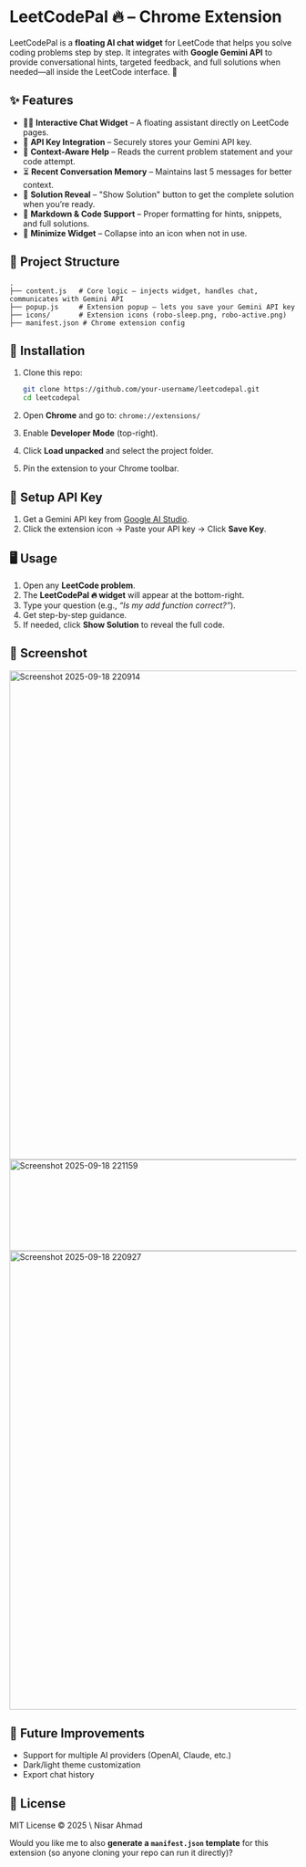 # LeetCodePal 🔥 – Chrome Extension

LeetCodePal is a **floating AI chat widget** for LeetCode that helps you solve coding problems step by step.
It integrates with **Google Gemini API** to provide conversational hints, targeted feedback, and full solutions when needed—all inside the LeetCode interface. 🚀

## ✨ Features

* 🧑‍🏫 **Interactive Chat Widget** – A floating assistant directly on LeetCode pages.
* 🔑 **API Key Integration** – Securely stores your Gemini API key.
* 💬 **Context-Aware Help** – Reads the current problem statement and your code attempt.
* ⏳ **Recent Conversation Memory** – Maintains last 5 messages for better context.
* 📜 **Solution Reveal** – "Show Solution" button to get the complete solution when you’re ready.
* 📝 **Markdown & Code Support** – Proper formatting for hints, snippets, and full solutions.
* 🌙 **Minimize Widget** – Collapse into an icon when not in use.

## 📂 Project Structure

```
.
├── content.js   # Core logic – injects widget, handles chat, communicates with Gemini API
├── popup.js     # Extension popup – lets you save your Gemini API key
├── icons/       # Extension icons (robo-sleep.png, robo-active.png)
├── manifest.json # Chrome extension config
```

## 🔧 Installation

1. Clone this repo:

   ```bash
   git clone https://github.com/your-username/leetcodepal.git
   cd leetcodepal
   ```
2. Open **Chrome** and go to:
   `chrome://extensions/`
3. Enable **Developer Mode** (top-right).
4. Click **Load unpacked** and select the project folder.
5. Pin the extension to your Chrome toolbar.

## 🔑 Setup API Key

1. Get a Gemini API key from [Google AI Studio](https://aistudio.google.com/).
2. Click the extension icon → Paste your API key → Click **Save Key**.

## 🖥️ Usage

1. Open any **LeetCode problem**.
2. The **LeetCodePal 🔥 widget** will appear at the bottom-right.
3. Type your question (e.g., *“Is my add function correct?”*).
4. Get step-by-step guidance.
5. If needed, click **Show Solution** to reveal the full code.

## 📸 Screenshot

<img width="1911" height="857" alt="Screenshot 2025-09-18 220914" src="https://github.com/user-attachments/assets/f34a1e16-a5c1-4fb2-b483-f2907200b5ee" />
<img width="510" height="160" alt="Screenshot 2025-09-18 221159" src="https://github.com/user-attachments/assets/e164caf0-809d-4e7c-ab0a-cf224cdfec06" />
<img width="1133" height="804" alt="Screenshot 2025-09-18 220927" src="https://github.com/user-attachments/assets/178e98bd-dabf-4f0f-a1f3-7912380366ee" />

## 🚀 Future Improvements

* Support for multiple AI providers (OpenAI, Claude, etc.)
* Dark/light theme customization
* Export chat history

## 📝 License

MIT License © 2025 \ Nisar Ahmad

Would you like me to also **generate a `manifest.json` template** for this extension (so anyone cloning your repo can run it directly)?
